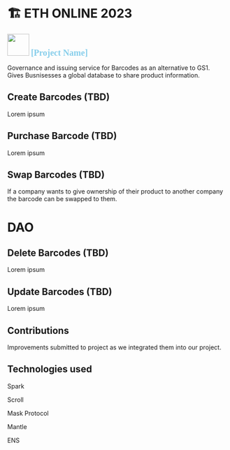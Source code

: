 # 🏗 ETH ONLINE 2023
<img src = "..." atl="logo" hieght="50" width="50"/> <span style="color:skyblue; 
               font-weight: bold;
               font-size: 20px;
               font-family: 	Verdana">
               [Project Name]
               </span>

Governance and issuing service for Barcodes as an alternative to GS1. Gives Busnisesses a global database to share product information.

## Create Barcodes (TBD)

Lorem ipsum

## Purchase Barcode (TBD)

Lorem ipsum

## Swap Barcodes (TBD)

If a company wants to give ownership of their product to another company the barcode can be swapped to them.

# DAO

## Delete Barcodes (TBD)

Lorem ipsum

## Update Barcodes (TBD)

Lorem ipsum

## Contributions

Improvements submitted to project as we integrated them into our project.
    
## Technologies used

Spark

Scroll

Mask Protocol 

Mantle

ENS

